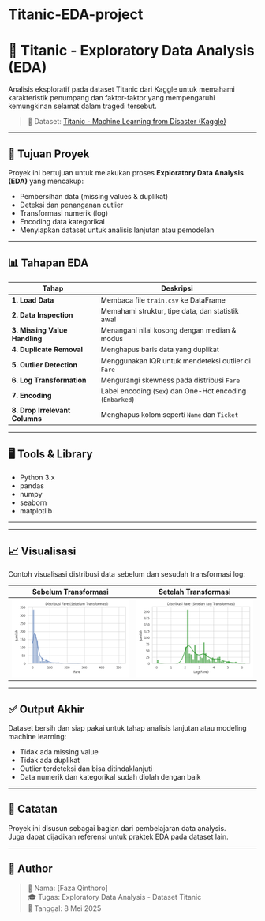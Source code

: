 # Titanic-EDA-project
# 🚢 Titanic - Exploratory Data Analysis (EDA)

Analisis eksploratif pada dataset Titanic dari Kaggle untuk memahami karakteristik penumpang dan faktor-faktor yang mempengaruhi kemungkinan selamat dalam tragedi tersebut.

> 📁 Dataset: [Titanic - Machine Learning from Disaster (Kaggle)](https://www.kaggle.com/competitions/titanic)

---

## 🧭 Tujuan Proyek

Proyek ini bertujuan untuk melakukan proses **Exploratory Data Analysis (EDA)** yang mencakup:

- Pembersihan data (missing values & duplikat)
- Deteksi dan penanganan outlier
- Transformasi numerik (log)
- Encoding data kategorikal
- Menyiapkan dataset untuk analisis lanjutan atau pemodelan

---

## 📊 Tahapan EDA

| Tahap | Deskripsi |
|------|-----------|
| **1. Load Data** | Membaca file `train.csv` ke DataFrame |
| **2. Data Inspection** | Memahami struktur, tipe data, dan statistik awal |
| **3. Missing Value Handling** | Menangani nilai kosong dengan median & modus |
| **4. Duplicate Removal** | Menghapus baris data yang duplikat |
| **5. Outlier Detection** | Menggunakan IQR untuk mendeteksi outlier di `Fare` |
| **6. Log Transformation** | Mengurangi skewness pada distribusi `Fare` |
| **7. Encoding** | Label encoding (`Sex`) dan One-Hot encoding (`Embarked`) |
| **8. Drop Irrelevant Columns** | Menghapus kolom seperti `Name` dan `Ticket` |

---

## 🖥️ Tools & Library

- Python 3.x
- pandas
- numpy
- seaborn
- matplotlib

---

---

## 📈 Visualisasi

Contoh visualisasi distribusi data sebelum dan sesudah transformasi log:

| Sebelum Transformasi | Setelah Transformasi |
|----------------------|----------------------|
| ![Distribusi Fare](Assets/fare_dist.png) | ![Distribusi Log Fare](Assets/log_fare_dist.png) |


---

## ✅ Output Akhir

Dataset bersih dan siap pakai untuk tahap analisis lanjutan atau modeling machine learning:

- Tidak ada missing value
- Tidak ada duplikat
- Outlier terdeteksi dan bisa ditindaklanjuti
- Data numerik dan kategorikal sudah diolah dengan baik

---

## 📌 Catatan

Proyek ini disusun sebagai bagian dari pembelajaran data analysis.  
Juga dapat dijadikan referensi untuk praktek EDA pada dataset lain.

---

## 👤 Author

> 🧑 Nama: [Faza Qinthoro]  
> 🎓 Tugas: Exploratory Data Analysis - Dataset Titanic  
> 📅 Tanggal: 8 Mei 2025



